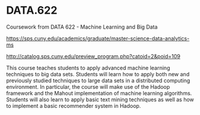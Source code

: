# DATA.622
Coursework from DATA 622 - Machine Learning and Big Data

https://sps.cuny.edu/academics/graduate/master-science-data-analytics-ms

http://catalog.sps.cuny.edu/preview_program.php?catoid=2&poid=109

This course teaches students to apply advanced machine learning techniques to big data sets. Students will learn how to apply both new and previously studied techniques to large data sets in a distributed computing environment. In particular, the course will make use of the Hadoop framework and the Mahout implementation of machine learning algorithms. Students will also learn to apply basic text mining techniques as well as how to implement a basic recommender system in Hadoop.

